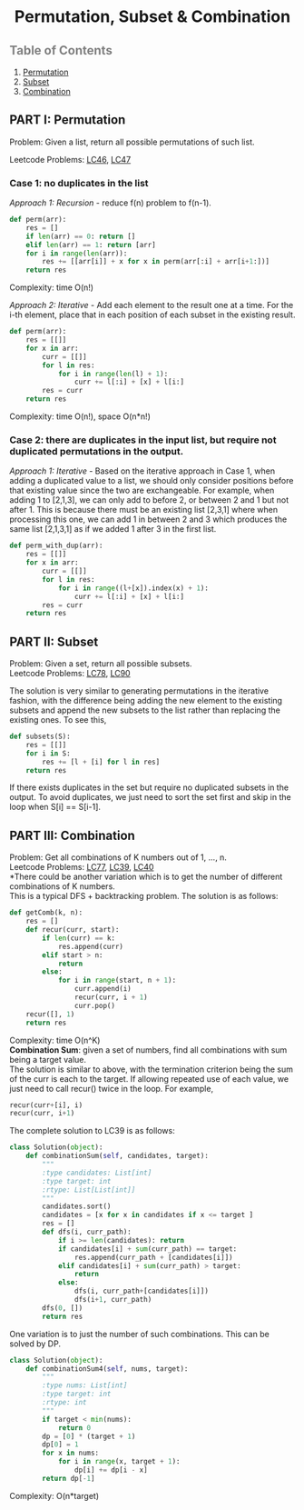 # <center>Permutation, Subset & Combination</center>

## <font color="grey">Table of Contents</font>
1. [Permutation](#perm)
2. [Subset](#subsest)
3. [Combination](#comb)

## PART I: Permutation<a name="perm"></a>

Problem: Given a list, return all possible permutations of such list.

Leetcode Problems: [LC46](https://leetcode.com/problems/permutations/), [LC47](https://leetcode.com/problems/permutations-ii/)

### Case 1: no duplicates in the list
*Approach 1: Recursion* - reduce f(n) problem to f(n-1).
```python
def perm(arr):
    res = []
    if len(arr) == 0: return []
    elif len(arr) == 1: return [arr]
    for i in range(len(arr)):
        res += [[arr[i]] + x for x in perm(arr[:i] + arr[i+1:])]
    return res
```
Complexity: time O(n!)

*Approach 2: Iterative* - Add each element to the result one at a time. For the i-th element, place that in each position of each subset in the existing result.
```python
def perm(arr):
    res = [[]]
    for x in arr:
        curr = [[]]
        for l in res:
            for i in range(len(l) + 1):
                curr += l[:i] + [x] + l[i:]
        res = curr
    return res
```
Complexity: time O(n!), space O(n*n!)

### Case 2: there are duplicates in the input list, but require not duplicated permutations in the output.

*Approach 1: Iterative* - Based on the iterative approach in Case 1, when adding a duplicated value to a list, we should only consider positions before that existing value since the two are exchangeable. For example, when adding 1 to [2,1,3], we can only add to before 2, or between 2 and 1 but not after 1. This is because there must be an existing list [2,3,1] where when processing this one, we can add 1 in between 2 and 3 which produces the same list [2,1,3,1] as if we added 1 after 3 in the first list. 
```python
def perm_with_dup(arr):
    res = [[]]
    for x in arr:
        curr = [[]]
        for l in res:
            for i in range((l+[x]).index(x) + 1):
                curr += l[:i] + [x] + l[i:]
        res = curr
    return res
```

## PART II: Subset<a name="subset"></a>
Problem: Given a set, return all possible subsets.  
Leetcode Problems: [LC78](https://leetcode.com/problems/subsets/), [LC90](https://leetcode.com/problems/subsets-ii/)   

The solution is very similar to generating permutations in the iterative fashion, with the difference being adding the new element to the existing subsets and append the new subsets to the list rather than replacing the existing ones. To see this, 
```python
def subsets(S):
    res = [[]]
    for i in S:
        res += [l + [i] for l in res]
    return res
```

If there exists duplicates in the set but require no duplicated subsets in the output. To avoid duplicates, we just need to sort the set first and skip in the loop when S[i] == S[i-1].


## PART III: Combination<a name="comb"></a>
Problem: Get all combinations of K numbers out of 1, ..., n.  
Leetcode Problems: [LC77](https://leetcode.com/problems/combinations/), [LC39](https://leetcode.com/problems/combination-sum/), [LC40](https://leetcode.com/problems/combination-sum-ii/)  
*There could be another variation which is to get the number of different combinations of K numbers.  
This is a typical DFS + backtracking problem. The solution is as follows:  
```python
def getComb(k, n):
    res = []
    def recur(curr, start):
        if len(curr) == k:
            res.append(curr)
        elif start > n:
            return
        else:
            for i in range(start, n + 1):
                curr.append(i)
                recur(curr, i + 1)
                curr.pop()
    recur([], 1)
    return res
```
Complexity: time O(n^K)  
__Combination Sum__: given a set of numbers, find all combinations with sum being a target value.   
The solution is similar to above, with the termination criterion being the sum of the curr is each to the target. If allowing repeated use of each value, we just need to call recur() twice in the loop. For example,
```python
recur(curr+[i], i)
recur(curr, i+1)
```
The complete solution to LC39 is as follows:
```python
class Solution(object):
    def combinationSum(self, candidates, target):
        """
        :type candidates: List[int]
        :type target: int
        :rtype: List[List[int]]
        """
        candidates.sort()
        candidates = [x for x in candidates if x <= target ]
        res = []
        def dfs(i, curr_path):
            if i >= len(candidates): return
            if candidates[i] + sum(curr_path) == target:
                res.append(curr_path + [candidates[i]])
            elif candidates[i] + sum(curr_path) > target:
                return
            else:
                dfs(i, curr_path+[candidates[i]])
                dfs(i+1, curr_path)
        dfs(0, [])
        return res
```
One variation is to just the number of such combinations. This can be solved by DP.
```python
class Solution(object):
    def combinationSum4(self, nums, target):
        """
        :type nums: List[int]
        :type target: int
        :rtype: int
        """
        if target < min(nums):
            return 0
        dp = [0] * (target + 1)
        dp[0] = 1
        for x in nums:
            for i in range(x, target + 1):
                dp[i] += dp[i - x]
        return dp[-1]
```
Complexity: O(n*target)
